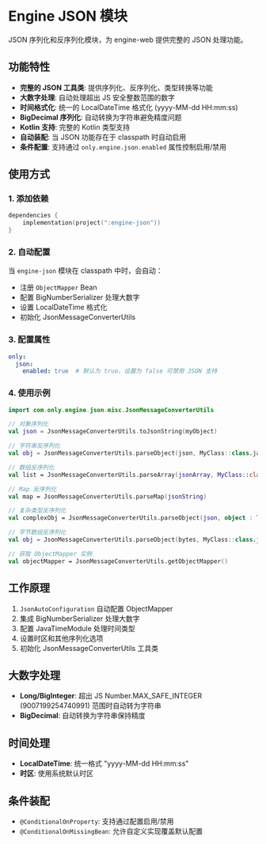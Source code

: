 # Engine JSON 模块

JSON 序列化和反序列化模块，为 engine-web 提供完整的 JSON 处理功能。

## 功能特性

- **完整的 JSON 工具类**: 提供序列化、反序列化、类型转换等功能
- **大数字处理**: 自动处理超出 JS 安全整数范围的数字
- **时间格式化**: 统一的 LocalDateTime 格式化 (yyyy-MM-dd HH:mm:ss)
- **BigDecimal 序列化**: 自动转换为字符串避免精度问题
- **Kotlin 支持**: 完整的 Kotlin 类型支持
- **自动装配**: 当 JSON 功能存在于 classpath 时自动启用
- **条件配置**: 支持通过 `only.engine.json.enabled` 属性控制启用/禁用

## 使用方式

### 1. 添加依赖

```kotlin
dependencies {
    implementation(project(":engine-json"))
}
```

### 2. 自动配置

当 `engine-json` 模块在 classpath 中时，会自动：

- 注册 `ObjectMapper` Bean
- 配置 BigNumberSerializer 处理大数字
- 设置 LocalDateTime 格式化
- 初始化 JsonMessageConverterUtils

### 3. 配置属性

```yaml
only:
  json:
    enabled: true  # 默认为 true，设置为 false 可禁用 JSON 支持
```

### 4. 使用示例

```kotlin
import com.only.engine.json.misc.JsonMessageConverterUtils

// 对象序列化
val json = JsonMessageConverterUtils.toJsonString(myObject)

// 字符串反序列化
val obj = JsonMessageConverterUtils.parseObject(json, MyClass::class.java)

// 数组反序列化
val list = JsonMessageConverterUtils.parseArray(jsonArray, MyClass::class.java)

// Map 反序列化
val map = JsonMessageConverterUtils.parseMap(jsonString)

// 复杂类型反序列化
val complexObj = JsonMessageConverterUtils.parseObject(json, object : TypeReference<List<MyClass>>() {})

// 字节数组反序列化
val obj = JsonMessageConverterUtils.parseObject(bytes, MyClass::class.java)

// 获取 ObjectMapper 实例
val objectMapper = JsonMessageConverterUtils.getObjectMapper()
```

## 工作原理

1. `JsonAutoConfiguration` 自动配置 ObjectMapper
2. 集成 BigNumberSerializer 处理大数字
3. 配置 JavaTimeModule 处理时间类型
4. 设置时区和其他序列化选项
5. 初始化 JsonMessageConverterUtils 工具类

## 大数字处理

- **Long/BigInteger**: 超出 JS Number.MAX_SAFE_INTEGER (9007199254740991) 范围时自动转为字符串
- **BigDecimal**: 自动转换为字符串保持精度

## 时间处理

- **LocalDateTime**: 统一格式 "yyyy-MM-dd HH:mm:ss"
- **时区**: 使用系统默认时区

## 条件装配

- `@ConditionalOnProperty`: 支持通过配置启用/禁用
- `@ConditionalOnMissingBean`: 允许自定义实现覆盖默认配置
